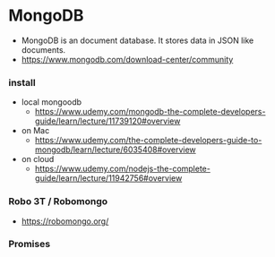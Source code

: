 # MongoDB
- MongoDB is an document database. It stores data in JSON like documents.
- https://www.mongodb.com/download-center/community
### install 
- local mongoodb 
  - https://www.udemy.com/mongodb-the-complete-developers-guide/learn/lecture/11739120#overview
- on Mac
  - https://www.udemy.com/the-complete-developers-guide-to-mongodb/learn/lecture/6035408#overview
- on cloud
  - https://www.udemy.com/nodejs-the-complete-guide/learn/lecture/11942756#overview

### Robo 3T / Robomongo
- https://robomongo.org/
### Promises

